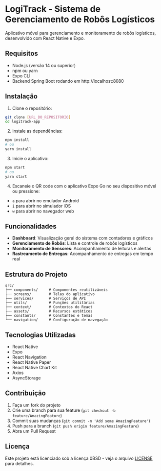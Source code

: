 # LogiTrack - Sistema de Gerenciamento de Robôs Logísticos

Aplicativo móvel para gerenciamento e monitoramento de robôs logísticos, desenvolvido com React Native e Expo.

## Requisitos

- Node.js (versão 14 ou superior)
- npm ou yarn
- Expo CLI
- Backend Spring Boot rodando em http://localhost:8080

## Instalação

1. Clone o repositório:
```bash
git clone [URL_DO_REPOSITORIO]
cd logitrack-app
```

2. Instale as dependências:
```bash
npm install
# ou
yarn install
```

3. Inicie o aplicativo:
```bash
npm start
# ou
yarn start
```

4. Escaneie o QR code com o aplicativo Expo Go no seu dispositivo móvel ou pressione:
- `a` para abrir no emulador Android
- `i` para abrir no simulador iOS
- `w` para abrir no navegador web

## Funcionalidades

- **Dashboard**: Visualização geral do sistema com contadores e gráficos
- **Gerenciamento de Robôs**: Lista e controle de robôs logísticos
- **Monitoramento de Sensores**: Acompanhamento de leituras e alertas
- **Rastreamento de Entregas**: Acompanhamento de entregas em tempo real

## Estrutura do Projeto

```
src/
├── components/     # Componentes reutilizáveis
├── screens/        # Telas do aplicativo
├── services/       # Serviços de API
├── utils/          # Funções utilitárias
├── context/        # Contextos do React
├── assets/         # Recursos estáticos
├── constants/      # Constantes e temas
└── navigation/     # Configuração de navegação
```

## Tecnologias Utilizadas

- React Native
- Expo
- React Navigation
- React Native Paper
- React Native Chart Kit
- Axios
- AsyncStorage

## Contribuição

1. Faça um fork do projeto
2. Crie uma branch para sua feature (`git checkout -b feature/AmazingFeature`)
3. Commit suas mudanças (`git commit -m 'Add some AmazingFeature'`)
4. Push para a branch (`git push origin feature/AmazingFeature`)
5. Abra um Pull Request

## Licença

Este projeto está licenciado sob a licença 0BSD - veja o arquivo [LICENSE](LICENSE) para detalhes. 